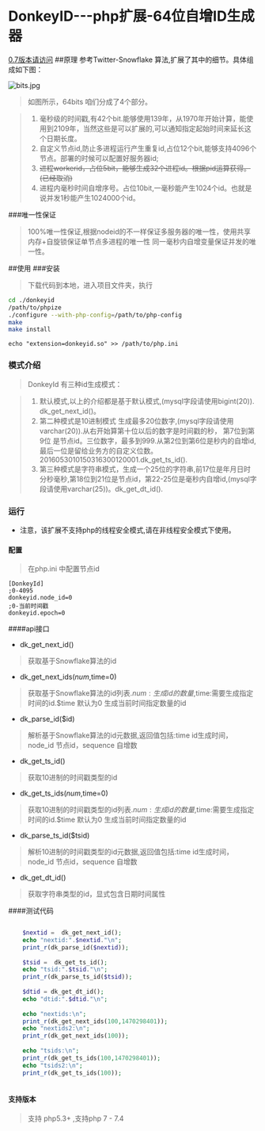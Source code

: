 # DonkeyID---php扩展-64位自增ID生成器
[0.7版本请访问](https://github.com/osgochina/donkeyid/tree/donkeyid-0.7)
##原理
	参考Twitter-Snowflake 算法,扩展了其中的细节。具体组成如下图：
	
![bits.jpg](https://github.com/osgochina/donkeyid/blob/master/doc/bits.png?raw=true)

> 如图所示，64bits 咱们分成了4个部分。

> 1. 毫秒级的时间戳,有42个bit.能够使用139年，从1970年开始计算，能使用到2109年，当然这些是可以扩展的,可以通知指定起始时间来延长这个日期长度。
> 2. 自定义节点id,防止多进程运行产生重复id,占位12个bit,能够支持4096个节点。部署的时候可以配置好服务器id;
> 4. ~~进程workerid，占位5bit，能够生成32个进程id。根据pid运算获得。(已经取消)~~
> 4. 进程内毫秒时间自增序号。占位10bit,一毫秒能产生1024个id。也就是说并发1秒能产生1024000个id。

###唯一性保证
> 100%唯一性保证,根据nodeid的不一样保证多服务器的唯一性，使用共享内存+自旋锁保证单节点多进程的唯一性
> 同一毫秒内自增变量保证并发的唯一性。



##使用
###安装

> 下载代码到本地，进入项目文件夹，执行

```Bash
cd ./donkeyid
/path/to/phpize
./configure --with-php-config=/path/to/php-config
make
make install
```

```Bssh
echo "extension=donkeyid.so" >> /path/to/php.ini
```
### 模式介绍

> DonkeyId 有三种id生成模式：

> 1. 默认模式,以上的介绍都是基于默认模式,(mysql字段请使用bigint(20)). dk_get_next_id()。
> 2. 第二种模式是10进制模式 生成最多20位数字,(mysql字段请使用varchar(20)).从右开始算第十位以后的数字是时间戳的秒，
>    第7位到第9位 是节点id。三位数字，最多到999.从第2位到第6位是秒内的自增id,
>     最后一位是留给业务方的自定义位数。2016053010150316300120001.dk_get_ts_id().
> 3. 第三种模式是字符串模式，生成一个25位的字符串,前17位是年月日时分秒毫秒,第18位到21位是节点id，第22-25位是毫秒内自增id,(mysql字段请使用varchar(25))。dk_get_dt_id().

### 运行

* 注意，该扩展不支持php的线程安全模式,请在非线程安全模式下使用。

#### 配置

> 在php.ini 中配置节点id

```
[DonkeyId]
;0-4095
donkeyid.node_id=0
;0-当前时间戳
donkeyid.epoch=0

```

####api接口

* dk_get_next_id()

> 获取基于Snowflake算法的id

* dk_get_next_ids($num,$time=0)

> 获取基于Snowflake算法的id列表.$num:生成id的数量,$time:需要生成指定时间的id.$time 默认为0 生成当前时间指定数量的id

* dk_parse_id($id)

> 解析基于Snowflake算法的id元数据,返回值包括:time id生成时间，node_id 节点id，sequence 自增数

* dk_get_ts_id()

> 获取10进制的时间戳类型的id

* dk_get_ts_ids($num,$time=0)

> 获取10进制的时间戳类型的id列表.$num:生成id的数量,$time:需要生成指定时间的id.$time 默认为0 生成当前时间指定数量的id

* dk_parse_ts_id($tsid)

> 解析10进制的时间戳类型的id元数据,返回值包括:time id生成时间，node_id 节点id，sequence 自增数

* dk_get_dt_id()

> 获取字符串类型的id，显式包含日期时间属性

####测试代码

```php

    $nextid =  dk_get_next_id();
    echo "nextid:".$nextid."\n";
    print_r(dk_parse_id($nextid));
    
    $tsid =  dk_get_ts_id();
    echo "tsid:".$tsid."\n";
    print_r(dk_parse_ts_id($tsid));
    
    $dtid = dk_get_dt_id();
    echo "dtid:".$dtid."\n";
    
    echo "nextids:\n";
    print_r(dk_get_next_ids(100,1470298401));
    echo "nextids2:\n";
    print_r(dk_get_next_ids(100));
    
    echo "tsids:\n";
    print_r(dk_get_ts_ids(100,1470298401));
    echo "tsids2:\n";
    print_r(dk_get_ts_ids(100));
   
```
#### 支持版本
> 支持 php5.3+ ,支持php 7 - 7.4
